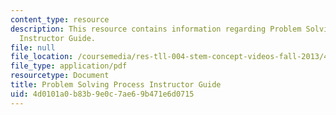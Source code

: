 ```yaml
---
content_type: resource
description: This resource contains information regarding Problem Solving Process
  Instructor Guide.
file: null
file_location: /coursemedia/res-tll-004-stem-concept-videos-fall-2013/4d0101a0b83b9e0c7ae69b471e6d0715_MITRES_TLL-004F13_PSPr_IG.pdf
file_type: application/pdf
resourcetype: Document
title: Problem Solving Process Instructor Guide
uid: 4d0101a0-b83b-9e0c-7ae6-9b471e6d0715
---
```

